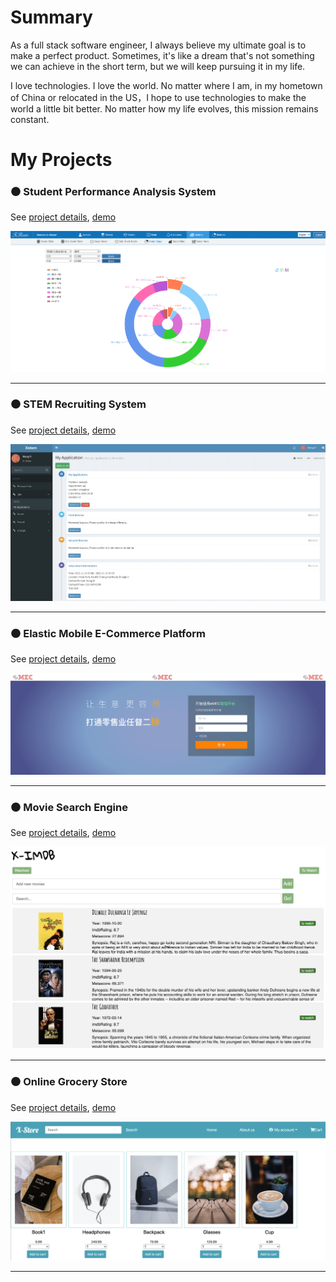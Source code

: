 # Summary

As a full stack software engineer, I always believe my ultimate goal is to make a perfect product. Sometimes, it's like a dream that's not something we can achieve in the short term, but we will keep pursuing it in my life. 

I love technologies. I love the world. No matter where I am, in my hometown of China or relocated in the US，I hope to use technologies to make the world a little bit better. No matter how my life evolves, this mission remains constant.

# My Projects

### :black_circle: Student Performance Analysis System 

See [project details](./xroster.md), [demo](http://34.123.176.202:8080)

![preview](./xroster.png)

---

### :black_circle: STEM Recruiting System

See [project details](./xstem.md), [demo](http://34.123.176.202:8081)

![preview](./xstem.png)

---

### :black_circle: Elastic Mobile E-Commerce Platform

See [project details](./emec.md), [demo](https://34.123.176.202:3001)

![preview](./emec.png)

---

### :black_circle: Movie Search Engine

See [project details](./ximdb.md), [demo](http://35.225.43.107:5000)

![preview](./ximdb.png)

---

### :black_circle: Online Grocery Store

See [project details](./xstore.md), [demo](http://35.225.43.107:4200)

![preview](./xstore.png)

---
